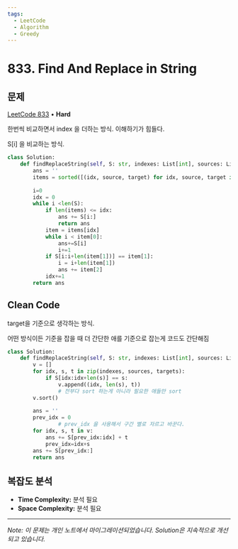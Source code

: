 ```yaml
---
tags:
  - LeetCode
  - Algorithm
  - Greedy
---
```


# 833. Find And Replace in String

## 문제

[LeetCode 833](https://leetcode.com/problems/find-and-replace-in-string/) • **Hard**

한번씩 비교하면서 index 을 더하는 방식. 이해하기가 힘들다.

S[i] 을 비교하는 방식.

```python
class Solution:
    def findReplaceString(self, S: str, indexes: List[int], sources: List[str], targets: List[str]) -> str:
        ans = ''
        items = sorted([(idx, source, target) for idx, source, target in zip(indexes, sources, targets)])
        
        i=0
        idx = 0
        while i <len(S):
            if len(items) <= idx:
                ans += S[i:]
                return ans
            item = items[idx]
            while i < item[0]:
                ans+=S[i]
                i+=1
            if S[i:i+len(item[1])] == item[1]:
                i = i+len(item[1])
                ans += item[2]
            idx+=1
        return ans
```

  

## Clean Code

target을 기준으로 생각하는 방식.

어떤 방식이든 기준을 잡을 때 더 간단한 애를 기준으로 잡는게 코드도 간단해짐

```python
class Solution:
    def findReplaceString(self, S: str, indexes: List[int], sources: List[str], targets: List[str]) -> str:
        v = []
        for idx, s, t in zip(indexes, sources, targets):
            if S[idx:idx+len(s)] == s:
                v.append((idx, len(s), t))
				# 전부다 sort 하는게 아니라 필요한 애들만 sort
        v.sort()
        
        ans = ''
        prev_idx = 0
				# prev_idx 을 사용해서 구간 별로 자르고 바꾼다.
        for idx, s, t in v:
            ans += S[prev_idx:idx] + t
            prev_idx=idx+s
        ans += S[prev_idx:]
        return ans
```

## 복잡도 분석

- **Time Complexity:** 분석 필요
- **Space Complexity:** 분석 필요


---

*Note: 이 문제는 개인 노트에서 마이그레이션되었습니다. Solution은 지속적으로 개선되고 있습니다.*
